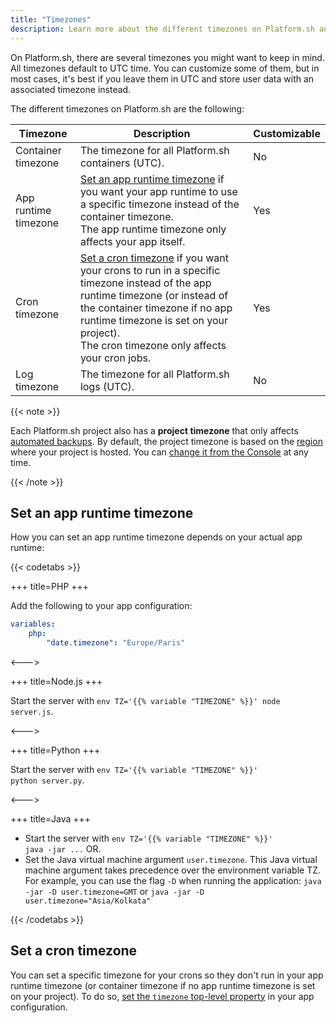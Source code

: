 ```yaml
---
title: "Timezones"
description: Learn more about the different timezones on Platform.sh and when you can customize them.
---
```


On Platform.sh, there are several timezones you might want to keep in mind.
All timezones default to UTC time.
You can customize some of them, but in most cases,
it's best if you leave them in UTC
and store user data with an associated timezone instead.

The different timezones on Platform.sh are the following:

| Timezone             | Description                                  |Customizable  |
|----------------------|----------------------------------------------|--------------|
| Container timezone   | The timezone for all Platform.sh containers (UTC). |No            |
| App runtime timezone | [Set an app runtime timezone](#set-an-app-runtime-timezone) if you want your app runtime to use a specific timezone instead of the container timezone.<BR>The app runtime timezone only affects your app itself.                | Yes         |
| Cron timezone        | [Set a cron timezone](#set-a-cron-timezone) if you want your crons to run in a specific timezone instead of the app runtime timezone (or instead of the container timezone if no app runtime timezone is set on your project). <BR>The cron timezone only affects your cron jobs.                          | Yes         |
| Log timezone         | The timezone for all Platform.sh logs (UTC).      | No           |

{{< note >}}

Each Platform.sh project also has a **project timezone** that only affects [automated backups](../environments/backup.md#use-automated-backups).
By default, the project timezone is based on the [region](../development/regions.md) where your project is hosted.
You can [change it from the Console](../projects/change-project-timezone.md) at any time.

{{< /note >}}

## Set an app runtime timezone

How you can set an app runtime timezone depends on your actual app runtime:

{{< codetabs >}}

+++
title=PHP
+++

Add the following to your app configuration:

```yaml {location=".platform.app.yaml"}
variables:
    php:
        "date.timezone": "Europe/Paris"
```

<--->

+++
title=Node.js
+++

Start the server with <code>env TZ='{{% variable "TIMEZONE" %}}' node server.js</code>.

<--->

+++
title=Python
+++

Start the server with <code>env TZ='{{% variable "TIMEZONE" %}}' python server.py</code>.

<--->

+++
title=Java
+++

- Start the server with <code>env TZ='{{% variable "TIMEZONE" %}}' java -jar ...</code> OR.
- Set the Java virtual machine argument `user.timezone`.
  This Java virtual machine argument takes precedence over the environment variable TZ.
  For example, you can use the flag `-D` when running the application:
  `java -jar -D user.timezone=GMT` or `java -jar -D user.timezone="Asia/Kolkata"`

{{< /codetabs >}}

## Set a cron timezone

You can set a specific timezone for your crons so they don't run in your app runtime timezone (or container timezone if no app runtime timezone is set on your project).
To do so, [set the `timezone` top-level property](../create-apps/app-reference.md#top-level-properties) in your app configuration.